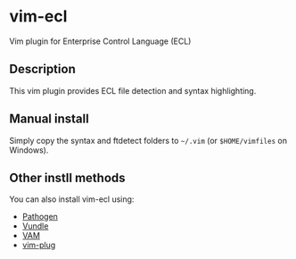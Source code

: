 # vim-ecl
Vim plugin for Enterprise Control Language (ECL) 

## Description
This vim plugin provides ECL file detection and syntax highlighting.

## Manual install
Simply copy the syntax and ftdetect folders to `~/.vim` (or `$HOME/vimfiles` on Windows).

## Other instll methods
You can also install vim-ecl using:

* [Pathogen](https://github.com/tpope/vim-pathogen)
* [Vundle](https://github.com/gmarik/vundle)
* [VAM](https://github.com/MarcWeber/vim-addon-manager)
* [vim-plug](https://github.com/junegunn/vim-plug)
